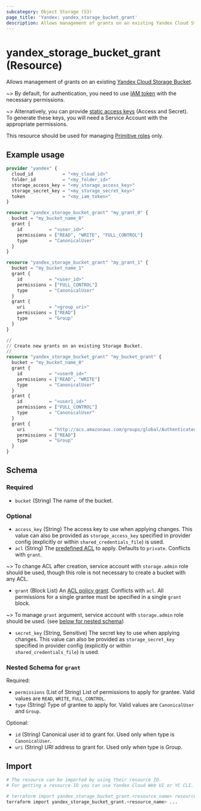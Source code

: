 ```yaml
---
subcategory: Object Storage (S3)
page_title: 'Yandex: yandex_storage_bucket_grant'
description: Allows management of grants on an existing Yandex Cloud Storage Bucket.
---
```


# yandex_storage_bucket_grant (Resource)

Allows management of grants on an existing [Yandex Cloud Storage Bucket](https://yandex.cloud/docs/storage/concepts/bucket).

~> By default, for authentication, you need to use [IAM token](https://yandex.cloud/docs/iam/concepts/authorization/iam-token) with the necessary permissions.

~> Alternatively, you can provide [static access keys](https://yandex.cloud/docs/iam/concepts/authorization/access-key) (Access and Secret). To generate these keys, you will need a Service Account with the appropriate permissions.

This resource should be used for managing [Primitive roles](https://yandex.cloud/docs/storage/security/#primitive-roles) only.

## Example usage

```terraform
provider "yandex" {
  cloud_id           = "<my_cloud_id>"
  folder_id          = "<my_folder_id>"
  storage_access_key = "<my_storage_access_key>"
  storage_secret_key = "<my_storage_secret_key>"
  token              = "<my_iam_token>"
}

resource "yandex_storage_bucket_grant" "my_grant_0" {
  bucket = "my_bucket_name_0"
  grant {
    id          = "<user_id>"
    permissions = ["READ", "WRITE", "FULL_CONTROL"]
    type        = "CanonicalUser"
  }
}

resource "yandex_storage_bucket_grant" "my_grant_1" {
  bucket = "my_bucket_name_1"
  grant {
    id          = "<user_id>"
    permissions = ["FULL_CONTROL"]
    type        = "CanonicalUser"
  }
  grant {
    uri         = "<group_uri>"
    permissions = ["READ"]
    type        = "Group"
  }
}
```

```terraform
//
// Create new grants on an existing Storage Bucket.
//
resource "yandex_storage_bucket_grant" "my_bucket_grant" {
  bucket = "my_bucket_name_0"
  grant {
    id          = "<user0_id>"
    permissions = ["READ", "WRITE"]
    type        = "CanonicalUser"
  }
  grant {
    id          = "<user1_id>"
    permissions = ["FULL_CONTROL"]
    type        = "CanonicalUser"
  }
  grant {
    uri         = "http://acs.amazonaws.com/groups/global/AuthenticatedUsers"
    permissions = ["READ"]
    type        = "Group"
  }
}
```

<!-- schema generated by tfplugindocs -->
## Schema

### Required

- `bucket` (String) The name of the bucket.

### Optional

- `access_key` (String) The access key to use when applying changes. This value can also be provided as `storage_access_key` specified in provider config (explicitly or within `shared_credentials_file`) is used.
- `acl` (String) The [predefined ACL](https://yandex.cloud/docs/storage/concepts/acl#predefined_acls) to apply. Defaults to `private`. Conflicts with `grant`.

~> To change ACL after creation, service account with `storage.admin` role should be used, though this role is not necessary to create a bucket with any ACL.
- `grant` (Block List) An [ACL policy grant](https://yandex.cloud/docs/storage/concepts/acl#permissions-types). Conflicts with `acl`.
All permissions for a single grantee must be specified in a single `grant` block.

~> To manage `grant` argument, service account with `storage.admin` role should be used. (see [below for nested schema](#nestedblock--grant))
- `secret_key` (String, Sensitive) The secret key to use when applying changes. This value can also be provided as `storage_secret_key` specified in provider config (explicitly or within `shared_credentials_file`) is used.

<a id="nestedblock--grant"></a>
### Nested Schema for `grant`

Required:

- `permissions` (List of String) List of permissions to apply for grantee. Valid values are `READ`, `WRITE`, `FULL_CONTROL`.
- `type` (String) Type of grantee to apply for. Valid values are `CanonicalUser` and `Group`.

Optional:

- `id` (String) Canonical user id to grant for. Used only when type is `CanonicalUser`.
- `uri` (String) URI address to grant for. Used only when type is Group.

## Import

```bash
# The resource can be imported by using their resource ID.
# For getting a resource ID you can use Yandex Cloud Web UI or YC CLI.

# terraform import yandex_storage_bucket_grant.<resource_name> resource_id
terraform import yandex_storage_bucket_grant.<resource_name> ...
```
